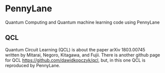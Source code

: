 # PennyLane

Quantum Computing and Quantum machine learning code using PennyLane

## QCL
Quantum Circuit Learning (QCL) is about the paper arXiv 1803.00745 written by Mitarai, Negoro, Kitagawa, and Fujii. 
There is another github page for QCL https://github.com/dawidkopczyk/qcl, 
but, in this one QCL is reproduced by PennyLane. 
